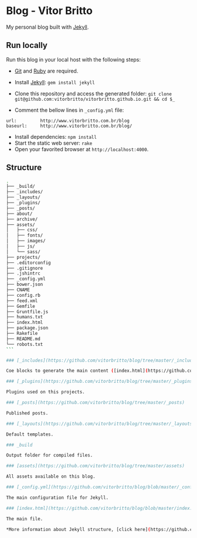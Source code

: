 # Blog - Vitor Britto

My personal blog built with [Jekyll](http://jekyllrb.com/).

## Run locally

Run this blog in your local host with the following steps:

- [Git](http://git-scm.com/downloads) and [Ruby](http://www.ruby-lang.org/pt/downloads/) are required.
- Install [Jekyll](http://jekyllrb.com/): `gem install jekyll`
- Clone this repository and access the generated folder: `git clone git@github.com:vitorbritto/vitorbritto.github.io.git && cd $_`

- Comment the bellow lines in `_config.yml` file:

```
url:         http://www.vitorbritto.com.br/blog
baseurl:     http://www.vitorbritto.com.br/blog/
```
- Install dependencies: `npm install`
- Start the static web server: `rake`
- Open your favorited browser at `http://localhost:4000`.

## Structure

````bash
.
├── _build/
├── _includes/
├── _layouts/
├── _plugins/
├── _posts/
├── about/
├── archive/
├── assets/
│   ├── css/
│   ├── fonts/
│   ├── images/
│   ├── js/
│   └── sass/
├── projects/
├── .editorconfig
├── .gitignore
├── .jshintrc
├── _config.yml
├── bower.json
├── CNAME
├── config.rb
├── feed.xml
├── Gemfile
├── Gruntfile.js
├── humans.txt
├── index.html
├── package.json
├── Rakefile
├── README.md
└── robots.txt
```

### [_includes](https://github.com/vitorbritto/blog/tree/master/_includes)

Coe blocks to generate the main content ([index.html](https://github.com/vitorbritto/blog/blob/master/index.html)).

### [_plugins](https://github.com/vitorbritto/blog/tree/master/_plugins)

Plugins used on this projects.

### [_posts](https://github.com/vitorbritto/blog/tree/master/_posts)

Published posts.

### [_layouts](https://github.com/vitorbritto/blog/tree/master/_layouts)

Default templates.

### _build

Output folder for compiled files.

### [assets](https://github.com/vitorbritto/blog/tree/master/assets)

All assets available on this blog.

### [_config.yml](https://github.com/vitorbritto/blog/blob/master/_config.yml)

The main configuration file for Jekyll.

### [index.html](https://github.com/vitorbritto/blog/blob/master/index.html)

The main file.

*More information about Jekyll structure, [click here](https://github.com/mojombo/jekyll/wiki/Usage).*
